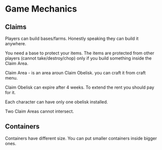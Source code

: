 # Game Mechanics

## Claims

Players can build bases/farms. Honestly speaking they can build it anywhere. 

You need a base to protect your items. The items are protected from other players (cannot take/destroy/chop) only if you build something inside the Claim Area.

Claim Area - is an area aroun Claim Obelisk. you can craft it from craft menu.

Claim Obelisk can expire after 4 weeks. To extend the rent you should pay for it.

Each character can have only one obelisk installed.

Two Claim Areas cannot intersect.

## Containers

Containers have different size. You can put smaller containers inside bigger ones.
